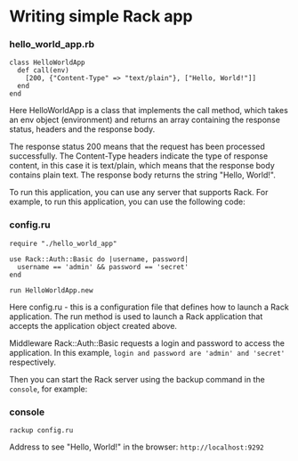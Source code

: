# Writing simple Rack app

### hello_world_app.rb

```
class HelloWorldApp
  def call(env)
    [200, {"Content-Type" => "text/plain"}, ["Hello, World!"]]
  end
end
```

Here HelloWorldApp is a class that implements the call method, which takes an env object (environment) and returns an array containing the response status, headers and the response body.

The response status 200 means that the request has been processed successfully. The Content-Type headers indicate the type of response content, in this case it is text/plain, which means that the response body contains plain text. The response body returns the string "Hello, World!".

To run this application, you can use any server that supports Rack. For example, to run this application, you can use the following code:

### config.ru

```
require "./hello_world_app"

use Rack::Auth::Basic do |username, password|
  username == 'admin' && password == 'secret'
end

run HelloWorldApp.new
```

Here config.ru - this is a configuration file that defines how to launch a Rack application. The run method is used to launch a Rack application that accepts the application object created above.

Middleware Rack::Auth::Basic requests a login and password to access the application. In this example, `login and password are 'admin' and 'secret'` respectively.

Then you can start the Rack server using the backup command in the `console`, for example:

### console 

```
rackup config.ru
```

Address to see "Hello, World!" in the browser: `http://localhost:9292`